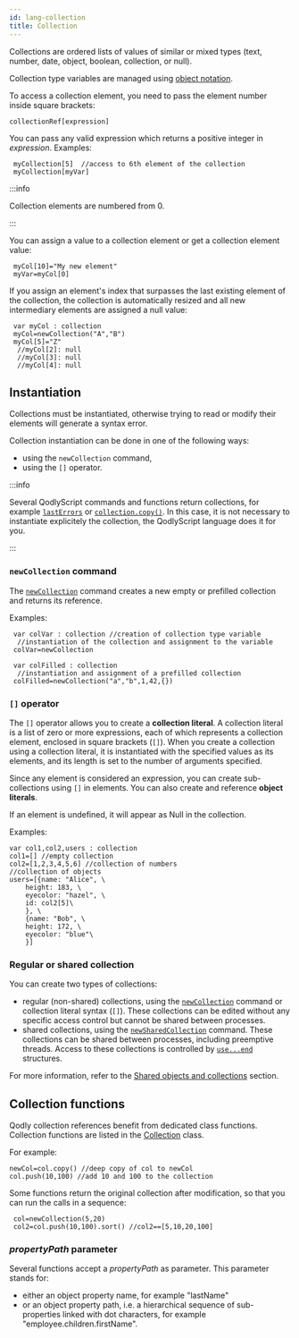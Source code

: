 ```yaml
---
id: lang-collection
title: Collection
---
```


Collections are ordered lists of values of similar or mixed types (text, number, date, object, boolean, collection, or null).

Collection type variables are managed using [object notation](lang-object.md#syntax-basics).

To access a collection element, you need to pass the element number inside square brackets:

```4d
collectionRef[expression]
```

You can pass any valid expression which returns a positive integer in *expression*. Examples:

```4d
 myCollection[5]  //access to 6th element of the collection
 myCollection[myVar]
```

:::info

Collection elements are numbered from 0.

:::

You can assign a value to a collection element or get a collection element value:

```4d
 myCol[10]="My new element"
 myVar=myCol[0]
```

If you assign an element's index that surpasses the last existing element of the collection, the collection is automatically resized and all new intermediary elements are assigned a null value:

```4d
 var myCol : collection
 myCol=newCollection("A","B")
 myCol[5]="Z"
  //myCol[2]: null
  //myCol[3]: null
  //myCol[4]: null
```

## Instantiation 

Collections must be instantiated, otherwise trying to read or modify their elements will generate a syntax error.

Collection instantiation can be done in one of the following ways:

- using the `newCollection` command,
- using the `[]` operator.

:::info

Several QodlyScript commands and functions return collections, for example [`lastErrors`](https://doc.4d.com/4dv20/help/command/en/page1799.html) or [`collection.copy()`](../CollectionClass.md#copy). In this case, it is not necessary to instantiate explicitely the collection, the QodlyScript language does it for you.

:::

### `newCollection` command 

The [`newCollection`](../CollectionClass.md#newcollection) command creates a new empty or prefilled collection and returns its reference.

Examples:

```4d
 var colVar : collection //creation of collection type variable
  //instantiation of the collection and assignment to the variable
 colVar=newCollection 
 
 var colFilled : collection
  //instantiation and assignment of a prefilled collection
 colFilled=newCollection("a","b",1,42,{}) 

```

### `[]` operator

The `[]` operator allows you to create a **collection literal**. A collection literal is a list of zero or more expressions, each of which represents a collection element, enclosed in square brackets (`[]`). When you create a collection using a collection literal, it is instantiated with the specified values as its elements, and its length is set to the number of arguments specified.

Since any element is considered an expression, you can create sub-collections using `[]` in elements. You can also create and reference **object literals**.

If an element is undefined, it will appear as Null in the collection.

Examples:

```4d
var col1,col2,users : collection
col1=[] //empty collection
col2=[1,2,3,4,5,6] //collection of numbers
//collection of objects
users=[{name: "Alice", \
    height: 183, \
    eyecolor: "hazel", \
    id: col2[5]\
    }, \
    {name: "Bob", \
    height: 172, \
    eyecolor: "blue"\
    }]
```


### Regular or shared collection  

You can create two types of collections:

- regular (non-shared) collections, using the [`newCollection`](collection.md#new-collection) command or collection literal syntax (`[]`). These collections can be edited without any specific access control but cannot be shared between processes. 
- shared collections, using the [`newSharedCollection`](../CollectionClass.md#newsharedcollection) command. These collections can be shared between processes, including preemptive threads. Access to these collections is controlled by [`use...end`](lang-shared.md#useend) structures. 

For more information, refer to the [Shared objects and collections](lang-shared.md) section.

## Collection functions  

Qodly collection references benefit from dedicated class functions. Collection functions are listed in the [Collection](../CollectionClass.md) class.

For example:

```4d
newCol=col.copy() //deep copy of col to newCol
col.push(10,100) //add 10 and 100 to the collection
```

Some functions return the original collection after modification, so that you can run the calls in a sequence:

```4d
 col=newCollection(5,20)
 col2=col.push(10,100).sort() //col2==[5,10,20,100]
```


### *propertyPath* parameter 


Several functions accept a *propertyPath* as parameter. This parameter stands for:

- either an object property name, for example "lastName"
- or an object property path, i.e. a hierarchical sequence of sub-properties linked with dot characters, for example "employee.children.firstName".

